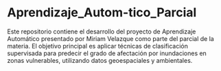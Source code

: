 # Aprendizaje_Autom-tico_Parcial
Este repositorio contiene el desarrollo del proyecto de Aprendizaje Automático presentado por Miriam Velazque como parte del parcial de la materia. El objetivo principal es aplicar técnicas de clasificación supervisada para predecir el grado de afectación por inundaciones en zonas vulnerables, utilizando datos geoespaciales y ambientales.
